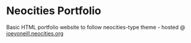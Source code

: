 # Neocities Portfolio

Basic HTML portfolio website to follow neocities-type theme - hosted @ [joeyoneill.neocities.org](https://www.joeyoneill.neocities.org)
